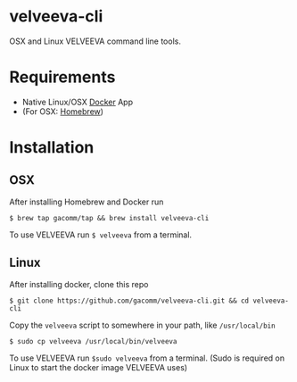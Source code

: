 # velveeva-cli
OSX and Linux VELVEEVA command line tools.

# Requirements
* Native Linux/OSX [Docker](https://www.docker.com/products/docker) App
* (For OSX: [Homebrew](http://brew.sh/))

# Installation
## OSX
After installing Homebrew and Docker run
```
$ brew tap gacomm/tap && brew install velveeva-cli
```

To use VELVEEVA run `$ velveeva` from a terminal.

## Linux
After installing docker, clone this repo
```
$ git clone https://github.com/gacomm/velveeva-cli.git && cd velveeva-cli
```
Copy the `velveeva` script to somewhere in your path, like `/usr/local/bin`
```
$ sudo cp velveeva /usr/local/bin/velveeva
```

To use VELVEEVA run `$sudo velveeva` from a terminal. (Sudo is required on Linux to start the docker image VELVEEVA uses)
